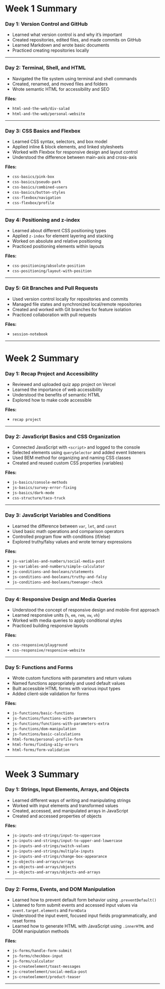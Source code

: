 # Week 1 Summary

### Day 1: Version Control and GitHub
- Learned what version control is and why it’s important
- Created repositories, edited files, and made commits on GitHub
- Learned Markdown and wrote basic documents
- Practiced creating repositories locally

---

### Day 2: Terminal, Shell, and HTML
- Navigated the file system using terminal and shell commands
- Created, renamed, and moved files and folders
- Wrote semantic HTML for accessibility and SEO

**Files:**
- `html-and-the-web/div-salad`
- `html-and-the-web/personal-website`

---

### Day 3: CSS Basics and Flexbox
- Learned CSS syntax, selectors, and box model
- Applied inline & block elements, and linked stylesheets
- Worked with Flexbox for responsive design and layout control
- Understood the difference between main-axis and cross-axis

**Files:**
- `css-basics/pink-box`
- `css-basics/pseudo-park`
- `css-basics/combined-users`
- `css-basics/button-styles`
- `css-flexbox/navigation`
- `css-flexbox/profile`

---

### Day 4: Positioning and z-index
- Learned about different CSS positioning types
- Applied `z-index` for element layering and stacking
- Worked on absolute and relative positioning
- Practiced positioning elements within layouts

**Files:**
- `css-positioning/absolute-position`
- `css-positioning/layout-with-position`

---

### Day 5: Git Branches and Pull Requests
- Used version control locally for repositories and commits
- Managed file states and synchronized local/remote repositories
- Created and worked with Git branches for feature isolation
- Practiced collaboration with pull requests

**Files:**
- `session-notebook`

---

# Week 2 Summary

### Day 1: Recap Project and Accessibility
- Reviewed and uploaded quiz app project on Vercel
- Learned the importance of web accessibility
- Understood the benefits of semantic HTML
- Explored how to make code accessible

**Files:**
- `recap project`

---

### Day 2: JavaScript Basics and CSS Organization
- Connected JavaScript with `<script>` and logged to the console
- Selected elements using `querySelector` and added event listeners
- Used BEM method for organizing and naming CSS classes
- Created and reused custom CSS properties (variables)

**Files:**
- `js-basics/console-methods`
- `js-basics/survey-error-fixing`
- `js-basics/dark-mode`
- `css-structure/taco-truck`

---

### Day 3: JavaScript Variables and Conditions
- Learned the difference between `var`, `let`, and `const`
- Used basic math operations and comparison operators
- Controlled program flow with conditions (if/else)
- Explored truthy/falsy values and wrote ternary expressions

**Files:**
- `js-variables-and-numbers/social-media-post`
- `js-variables-and-numbers/simple-calculator`
- `js-conditions-and-booleans/statements`
- `js-conditions-and-booleans/truthy-and-falsy`
- `js-conditions-and-booleans/teenager-check`

---

### Day 4: Responsive Design and Media Queries
- Understood the concept of responsive design and mobile-first approach
- Learned responsive units (`%`, `em`, `rem`, `vw`, `vh`)
- Worked with media queries to apply conditional styles
- Practiced building responsive layouts

**Files:**
- `css-responsive/playground`
- `css-responsive/responsive-website`

---

### Day 5: Functions and Forms
- Wrote custom functions with parameters and return values
- Named functions appropriately and used default values
- Built accessible HTML forms with various input types
- Added client-side validation for forms

**Files:**
- `js-functions/basic-functions`
- `js-functions/functions-with-parameters`
- `js-functions/functions-with-parameters-extra`
- `js-functions/dom-manipulation`
- `js-functions/basic-calculations`
- `html-forms/personal-profile-form`
- `html-forms/finding-a11y-errors`
- `html-forms/form-validation`

---

# Week 3 Summary

### Day 1: Strings, Input Elements, Arrays, and Objects
- Learned different ways of writing and manipulating strings
- Worked with input elements and transformed values
- Created, accessed, and manipulated arrays in JavaScript
- Created and accessed properties of objects

**Files:**
- `js-inputs-and-strings/input-to-uppercase`
- `js-inputs-and-strings/input-to-upper-and-lowercase`
- `js-inputs-and-strings/switch-values`
- `js-inputs-and-strings/multiple-inputs`
- `js-inputs-and-strings/change-box-appearance`
- `js-objects-and-arrays/arrays`
- `js-objects-and-arrays/objects`
- `js-objects-and-arrays/objects-and-arrays`


---
### Day 2: Forms, Events, and DOM Manipulation
- Learned how to prevent default form behavior using `.preventDefault()`
- Listened to form submit events and accessed input values via `event.target.elements` and `FormData`
- Understood the input event, focused input fields programmatically, and reset forms
- Learned how to generate HTML with JavaScript using `.innerHTML` and DOM manipulation methods

**Files:**
- `js-forms/handle-form-submit`
- `js-forms/checkbox-input`
- `js-forms/calculator`
- `js-createelement/toast-messages`
- `js-createelement/social-media-post`
- `js-createelement/product-teaser`

---